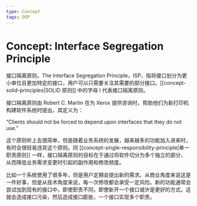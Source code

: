 ```yaml
---
type: Concept
tags: OOP
---
```


# Concept: Interface Segregation Principle

接口隔离原则，The Interface Segregation Principle，ISP，指将接口划分为更小单位且更加特定的接口，用户可以只需要关注其需要的部分接口。[[concept-solid-principles|SOLID 原则]] 中的字母 I 代表接口隔离原则。

接口隔离原则由 Robert C. Martin 在为 Xerox 提供咨询时，帮助他们为新打印机构建软件系统时提出，其定义为：

“Clients should not be forced to depend upon interfaces that they do not use.”

这个原则听上去很简单，但是随着业务系统的发展，越来越多的功能加入进来时，有时会很轻易违背这个原则。同 [[concept-single-responsibility-principle|单一职责原则]] 一样，接口隔离原则的目标在于通过将软件切分为多个独立的部分，从而降低业务需求变更时引起的副作用和修改频度。

比如一个系统使用了很多年，但是用户定期会提出新的需求。从商业角度来说这是一件好事，但是从技术角度来说，每一次修改都会承受一定风险。新的功能通常会尝试加到现有的接口中，即使职责不同，即使新开一个接口或许是更好的方式。这就会造成接口污染，然后造成接口膨胀，一个接口实现多个职责。
